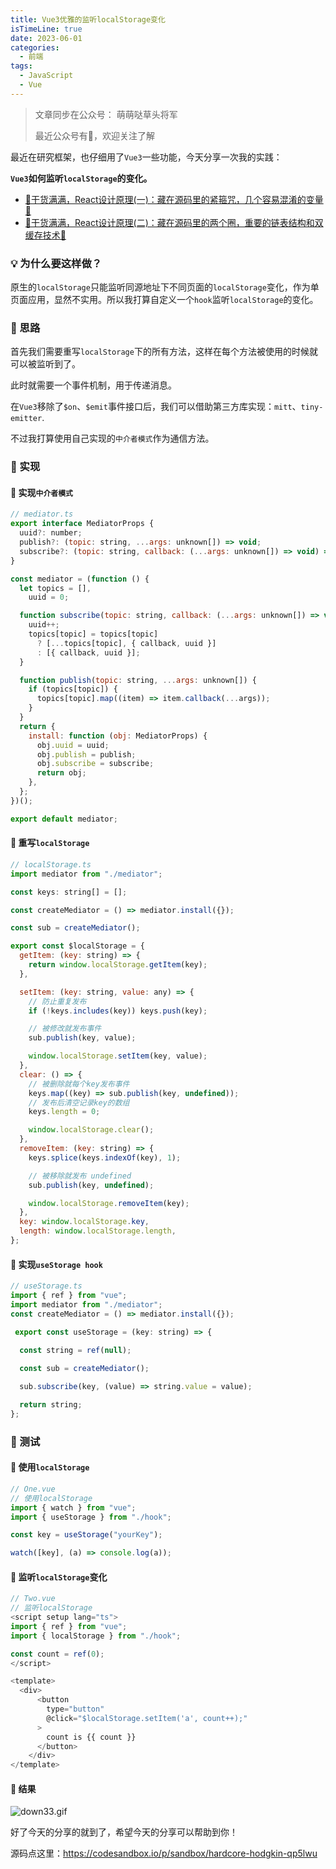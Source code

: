 ```yaml
---
title: Vue3优雅的监听localStorage变化
isTimeLine: true
date: 2023-06-01
categories:
  - 前端
tags:
  - JavaScript
  - Vue
---
```



> 文章同步在公众号： 萌萌哒草头将军
>
> 最近公众号有🎁，欢迎关注了解

最近在研究框架，也仔细用了`Vue3`一些功能，今天分享一次我的实践：

**`Vue3`如何监听`localStorage`的变化。**

*   [🎉干货满满，React设计原理(一)：藏在源码里的紧箍咒，几个容易混淆的变量🎉](https://juejin.cn/post/7241567583504728119 "https://juejin.cn/post/7241567583504728119")
*   [🎉干货满满，React设计原理(二)：藏在源码里的两个圈，重要的链表结构和双缓存技术🎉](https://juejin.cn/post/7242249906257363001)

### 💡 为什么要这样做？

原生的`localStorage`只能监听同源地址下不同页面的`localStorage`变化，作为单页面应用，显然不实用。所以我打算自定义一个`hook`监听`localStorage`的变化。

### 💎 思路

首先我们需要重写`localStorage`下的所有方法，这样在每个方法被使用的时候就可以被监听到了。

此时就需要一个事件机制，用于传递消息。

在`Vue3`移除了`$on`、`$emit`事件接口后，我们可以借助第三方库实现：`mitt`、`tiny-emitter`.

不过我打算使用自己实现的`中介者模式`作为通信方法。

### 💎 实现

#### 🚗 实现`中介者模式`

```js
// mediator.ts
export interface MediatorProps {
  uuid?: number;
  publish?: (topic: string, ...args: unknown[]) => void;
  subscribe?: (topic: string, callback: (...args: unknown[]) => void) => void;
}

const mediator = (function () {
  let topics = [],
    uuid = 0;

  function subscribe(topic: string, callback: (...args: unknown[]) => void) {
    uuid++;
    topics[topic] = topics[topic]
      ? [...topics[topic], { callback, uuid }]
      : [{ callback, uuid }];
  }

  function publish(topic: string, ...args: unknown[]) {
    if (topics[topic]) {
      topics[topic].map((item) => item.callback(...args));
    }
  }
  return {
    install: function (obj: MediatorProps) {
      obj.uuid = uuid;
      obj.publish = publish;
      obj.subscribe = subscribe;
      return obj;
    },
  };
})();

export default mediator;
```

#### 🚗 重写`localStorage`

```js
// localStorage.ts
import mediator from "./mediator";

const keys: string[] = [];

const createMediator = () => mediator.install({});

const sub = createMediator();

export const $localStorage = {
  getItem: (key: string) => {
    return window.localStorage.getItem(key);
  },

  setItem: (key: string, value: any) => {
    // 防止重复发布
    if (!keys.includes(key)) keys.push(key);

    // 被修改就发布事件
    sub.publish(key, value);    

    window.localStorage.setItem(key, value);
  },
  clear: () => {
    // 被删除就每个key发布事件
    keys.map((key) => sub.publish(key, undefined));
    // 发布后清空记录key的数组
    keys.length = 0;

    window.localStorage.clear();
  },
  removeItem: (key: string) => {
    keys.splice(keys.indexOf(key), 1);

    // 被移除就发布 undefined
    sub.publish(key, undefined);

    window.localStorage.removeItem(key);
  },
  key: window.localStorage.key,
  length: window.localStorage.length,
};
```

#### 🚗 实现`useStorage hook`

```js
// useStorage.ts
import { ref } from "vue";
import mediator from "./mediator";
const createMediator = () => mediator.install({});

 export const useStorage = (key: string) => {
  
  const string = ref(null);

  const sub = createMediator();

  sub.subscribe(key, (value) => string.value = value);

  return string;
};

```

### 💎 测试

#### 🚗 使用`localStorage`

```js
// One.vue
// 使用localStorage
import { watch } from "vue";
import { useStorage } from "./hook";

const key = useStorage("yourKey");

watch([key], (a) => console.log(a));
```

#### 🚗 监听`localStorage`变化

```js
// Two.vue
// 监听localStorage
<script setup lang="ts">
import { ref } from "vue";
import { localStorage } from "./hook";

const count = ref(0);
</script>

<template>
  <div>
      <button
        type="button"
        @click="$localStorage.setItem('a', count++);"
      >
        count is {{ count }}
      </button>
    </div>
</template>
```

#### 🚗 结果

![down33.gif](https://p3-juejin.byteimg.com/tos-cn-i-k3u1fbpfcp/278f1afe15e04feaacc7ab64cefc4496~tplv-k3u1fbpfcp-watermark.image?)

好了今天的分享的就到了，希望今天的分享可以帮助到你！

源码点这里：<https://codesandbox.io/p/sandbox/hardcore-hodgkin-qp5lwu>